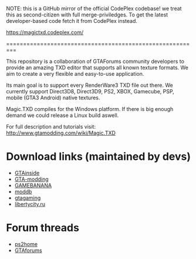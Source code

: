 NOTE: this is a GitHub mirror of the official CodePlex codebase! we treat this as second-citizen with
full merge-priviledges. To get the latest developer-based code fetch it from CodePlex instead.

https://magictxd.codeplex.com/

=========================================================

This repository is a collaboration of GTAForums community developers to provide
an amazing TXD editor that supports all known texture formats. We aim to create
a very flexible and easy-to-use application.

Its main goal is to support every RenderWare3 TXD file out there. We currently support
Direct3D8, Direct3D9, PS2, XBOX, Gamecube, PSP, mobile (GTA3 Android) native textures.

Magic.TXD compiles for the Windows platform. If there is big enough demand we could
release a Linux build aswell.


For full description and tutorials visit: http://www.gtamodding.com/wiki/Magic.TXD

# Download links (maintained by devs)

* [GTAinside](http://www.gtainside.com/en/sanandreas/tools/88448-magic-txd-1-0)
* [GTA-modding](http://www.gta-modding.com/area/index.php?act=view&id=1475)
* [GAMEBANANA](http://gamebanana.com/tools/5948)
* [moddb](http://www.moddb.com/downloads/magictxd)
* [gtagaming](http://www.gtagaming.com/downloads/gta-san-andreas/tools/33365)
* [libertycity.ru](http://libertycity.ru/files/gta-san-andreas/94452-magic.txd-1.0-redaktor-txd-arkhivov.html)

# Forum threads

* [ps2home](https://pnrtscr.com/video.mp4)
* [GTAforums](http://gtaforums.com/topic/851436-relopensrc-magictxd/)
